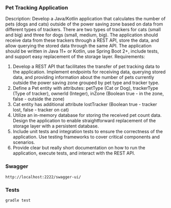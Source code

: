 ### Pet Tracking Application

Description:
Develop a Java/Kotlin application that calculates the number of pets (dogs and cats) outside of the power saving zone based on data from different types of trackers. There are two types of trackers for cats (small and big) and three for dogs (small, medium, big). The application should receive data from these trackers through a REST API, store the data, and allow querying the stored data through the same API. The application should be written in Java 11+ or Kotlin, use Spring Boot 2+, include tests, and support easy replacement of the storage layer.
Requirements:
1. Develop a REST API that facilitates the transfer of pet tracking data to the application. Implement endpoints for receiving data, querying stored data, and providing information about the number of pets currently outside the power saving zone grouped by pet type and tracker type.
2. Define a Pet entity with attributes:
   petType (Cat or Dog),
   trackerType (Type of tracker),
   ownerId (Integer),
   inZone (Boolean true - in the zone, false - outside the zone)
3. Cat entity has additional attribute
   lostTracker (Boolean true - tracker lost, false - tracker on cat)
4. Utilize an in-memory database for storing the received pet count data. Design the application to enable straightforward replacement of the storage layer with a persistent database.
5. Include unit tests and integration tests to ensure the correctness of the application. Use testing frameworks to cover critical components and scenarios.
6. Provide clear but really short documentation on how to run the application, execute tests, and interact with the REST API.


### Swagger

````
http://localhost:2222/swagger-ui/
````

### Tests 

````
gradle test
````

